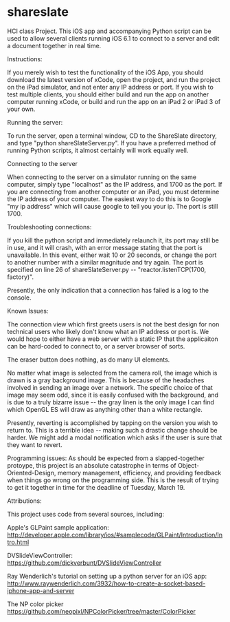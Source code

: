 shareslate
==========

HCI class Project. This iOS app and accompanying Python script can be used to allow several clients running iOS 6.1 to connect to a server and edit a document together in real time. 


Instructions:

If you merely wish to test the functionality of the iOS App, you should download the latest version of xCode, open the project, and run the project on the iPad simulator, and not enter any IP address or port. If you wish to test multiple clients, you should either build and run the app on another computer running xCode, or build and run the app on an iPad 2 or iPad 3 of your own.

Running the server: 

To run the server, open a terminal window, CD to the ShareSlate directory, and type "python shareSlateServer.py". If you have a preferred method of running Python scripts, it almost certainly will work equally well.  

Connecting to the server

When connecting to the server on a simulator running on the same computer, simply type "localhost" as the IP address, and 1700 as the port. If you are connecting from another computer or an iPad, you must determine the IP address of your computer. The easiest way to do this is to Google "my ip address" which will cause google to tell you your ip. The port is still 1700.

Troubleshooting connections:

If you kill the python script and immediately relaunch it, its port may still be in use, and it will crash, with an error message stating that the port is unavailable. In this event, either wait 10 or 20 seconds, or change the port to another number with a similar magnitude and try again. The port is specified on line 26 of shareSlateServer.py -- "reactor.listenTCP(1700, factory)". 

Presently, the only indication that a connection has failed is a log to the console. 

Known Issues:

The connection view which first greets users is not the best design for non technical users who likely don't know what an IP address or port is. We would hope to either have a web server with a static IP that the applicaiton can be hard-coded to connect to, or a server browser of sorts. 

The eraser button does nothing, as do many UI elements.

No matter what image is selected from the camera roll, the image which is drawn is a gray background image. This is because of the headaches involved in sending an image over a network. The specific choice of that image may seem odd, since it is easily confused with the background, and is due to a truly bizarre issue -- the gray linen is the only image I can find which OpenGL ES will draw as anything other than a white rectangle. 

Presently, reverting is accomplished by tapping on the version you wish to return to. This is a terrible idea -- making such a drastic change should be harder. We might add a modal notification which asks if the user is sure that they want to revert. 

Programming issues: As should be expected from a slapped-together protoype, this project is an absolute catastrophe in terms of Object-Oriented-Design, memory management, efficiency, and providing feedback when things go wrong on the programming side. This is the result of trying to get it together in time for the deadline of Tuesday, March 19. 

Attributions:

This project uses code from several sources, including:

Apple's GLPaint sample application: http://developer.apple.com/library/ios/#samplecode/GLPaint/Introduction/Intro.html

DVSlideViewController: https://github.com/dickverbunt/DVSlideViewController

Ray Wenderlich's tutorial on setting up a python server for an iOS app: http://www.raywenderlich.com/3932/how-to-create-a-socket-based-iphone-app-and-server


The NP color picker https://github.com/neopixl/NPColorPicker/tree/master/ColorPicker
